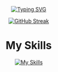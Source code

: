  
  
 

 
  
 

 <div align ="center">
  
[![Typing SVG](https://readme-typing-svg.herokuapp.com?font=Amarante&size=26&pause=1000&color=F70000&center=true&vCenter=true&random=false&width=435&lines=I'm+Lucas+but+everyone+knows+me;Bokorni)](https://git.io/typing-svg)


 [![GitHub Streak](https://github-readme-streak-stats.herokuapp.com?user=bokorni&theme=youtube-dark&card_width=900)](https://git.io/streak-stats)

 
<h1>My Skills</h1>
 

[![My Skills](https://skillicons.dev/icons?i=html,css,js,vue,mysql,figma,bash,git,github,md,vscode,vercel,windows,notion)](https://skillicons.dev)

 </div>
 

